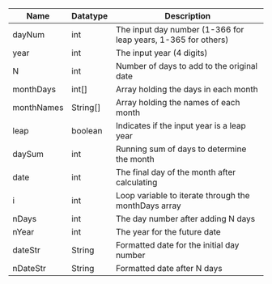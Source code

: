 | Name       | Datatype | Description                                                   |
|------------|----------|---------------------------------------------------------------|
| dayNum     | int      | The input day number (1-366 for leap years, 1-365 for others) |
| year       | int      | The input year (4 digits)                                     |
| N          | int      | Number of days to add to the original date                    |
| monthDays  | int[]    | Array holding the days in each month                          |
| monthNames | String[] | Array holding the names of each month                         |
| leap       | boolean  | Indicates if the input year is a leap year                    |
| daySum     | int      | Running sum of days to determine the month                    |
| date       | int      | The final day of the month after calculating                  |
| i          | int      | Loop variable to iterate through the monthDays array          |
| nDays      | int      | The day number after adding N days                            |
| nYear      | int      | The year for the future date                                  |
| dateStr    | String   | Formatted date for the initial day number                     |
| nDateStr   | String   | Formatted date after N days                                   |
